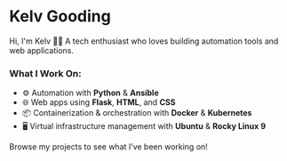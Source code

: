# Kelv Gooding

Hi, I'm Kelv 👋🏾 A tech enthusiast who loves building automation tools and web applications.

### What I Work On:
- ⚙️ Automation with **Python** & **Ansible**
- 🌐 Web apps using **Flask**, **HTML**, and **CSS**
- 📦 Containerization & orchestration with **Docker** & **Kubernetes**
- 🖥️ Virtual infrastructure management with **Ubuntu** & **Rocky Linux 9**

Browse my projects to see what I’ve been working on!
